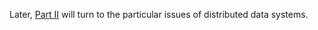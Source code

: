 Later, [Part II](part02.html#part_distributed_data) will turn to the particular issues
of distributed data systems.